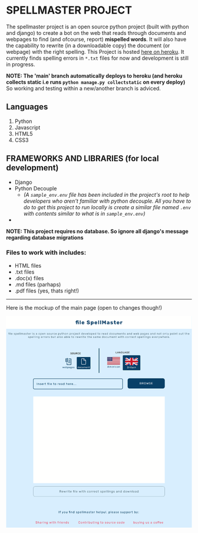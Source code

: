 # SPELLMASTER PROJECT

The spellmaster project is an open source python project (built with python and django) to create a bot on the web that reads through documents and webpages to find (and ofcourse, report) __mispelled words__. It will also have the capability to rewrite (in a downloadable copy) the document (or webpage) with the right spelling. This Project is hosted [here on heroku](https://spellmaster.herokuapp.com). It currently finds spelling errors in `*.txt` files for now and development is still in progress. 

**NOTE: The 'main' branch automatically deploys to heroku (and heroku collects static i.e runs `python manage.py collectstatic` on every deploy)** So working and testing within a new/another branch is adviced.


## Languages
1. Python
2. Javascript
3. HTML5
4. CSS3

## FRAMEWORKS AND LIBRARIES (for local development)
* Django
* Python Decouple 
	* _(A `sample_env.env` file has been included in the project's root to help developers who aren't familiar with python decouple. All you have to do to get this project to run locally is create a similar file named `.env` with contents similar to what is in `sample_env.env`)_
* 

__NOTE: This project requires no database. So ignore all django's message regarding database migrations__

### Files to work with includes:
* HTML files
* .txt files
* .doc(x) files
* .md files (parhaps)
* .pdf files (yes, thats right!)


---
Here is the mockup of the main page (open to changes though!)

![SpellMaster Prototyped Main Page](/screen.png)